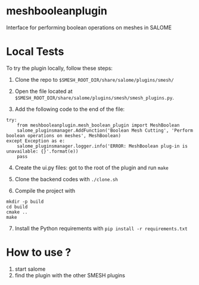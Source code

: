 meshbooleanplugin
======
Interface for performing boolean operations on meshes in SALOME

Local Tests
=======
To try the plugin locally, follow these steps:
1. Clone the repo to `$SMESH_ROOT_DIR/share/salome/plugins/smesh/`

2. Open the file located at `$SMESH_ROOT_DIR/share/salome/plugins/smesh/smesh_plugins.py`.

3. Add the following code to the end of the file:
   
```
try:
	from meshbooleanplugin.mesh_boolean_plugin import MeshBoolean
	salome_pluginsmanager.AddFunction('Boolean Mesh Cutting', 'Perform boolean operations on meshes', MeshBoolean)
except Exception as e:
	salome_pluginsmanager.logger.info('ERROR: MeshBoolean plug-in is unavailable: {}'.format(e))
	pass
```
4. Create the ui.py files:
got to the root of the plugin and run `make`

5. Clone the backend codes with `./clone.sh`
   
6. Compile the project with
```
mkdir -p build
cd build
cmake ..
make
```
7. Install the Python requirements with `pip install -r requirements.txt`

How to use ?
=======
1. start salome
2. find the plugin with the other SMESH plugins
